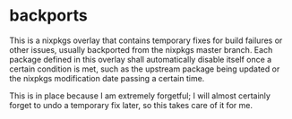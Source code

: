 # backports
This is a nixpkgs overlay that contains temporary fixes for build failures or
other issues, usually backported from the nixpkgs master branch. Each package
defined in this overlay shall automatically disable itself once a certain
condition is met, such as the upstream package being updated or the nixpkgs
modification date passing a certain time.

This is in place because I am extremely forgetful; I will almost certainly
forget to undo a temporary fix later, so this takes care of it for me.
